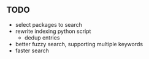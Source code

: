 ## TODO
- select packages to search
- rewrite indexing python script
    - dedup entries
- better fuzzy search, supporting multiple keywords
- faster search
